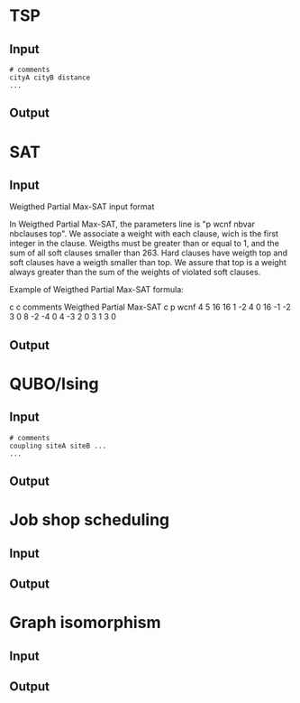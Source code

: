 # TSP

## Input
    # comments
    cityA cityB distance
    ...
    
## Output

# SAT

## Input

Weigthed Partial Max-SAT input format

In Weigthed Partial Max-SAT, the parameters line is "p wcnf nbvar
nbclauses top". We associate a weight with each clause, wich is the
first integer in the clause. Weigths must be greater than or equal to
1, and the sum of all soft clauses smaller than 263. Hard clauses have
weigth top and soft clauses have a weigth smaller than top. We assure
that top is a weight always greater than the sum of the weights of
violated soft clauses.

Example of Weigthed Partial Max-SAT formula:

c
c comments Weigthed Partial Max-SAT
c
p wcnf 4 5 16
16 1 -2 4 0
16 -1 -2 3 0
8 -2 -4 0
4 -3 2 0
3 1 3 0

## Output

# QUBO/Ising

## Input
    # comments
    coupling siteA siteB ...
    ...

## Output

# Job shop scheduling

## Input
## Output

# Graph isomorphism

## Input
## Output